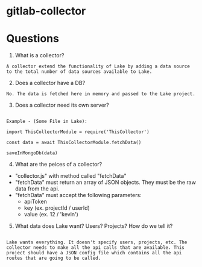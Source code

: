 # gitlab-collector

# Questions

1. What is a collector?

```
A collector extend the functionality of Lake by adding a data source to the total number of data sources available to Lake.

```

2. Does a collector have a DB?

` No. The data is fetched here in memory and passed to the Lake project. `

3. Does a collector need its own server?

``` No. Lake installs a collector as a Node module. It looks for a file called "collector.js" with a method called "fetchData". Lake runs the method from this Node module instance and returns the data that Lake can use.

Example - (Some File in Lake):

import ThisCollectorModule = require('ThisCollector')

const data = await ThisCollectorModule.fetchData()

saveInMongoDb(data)

```

4. What are the peices of a collector?

- "collector.js" with method called "fetchData"
- "fetchData" must return an array of JSON objects. They must be the raw data from the api.
- "fetchData" must accept the following parameters:
    - apiToken
    - key (ex. projectId / userId)
    - value (ex. 12 / 'kevin')

5. What data does Lake want? Users? Projects? How do we tell it?

```

Lake wants everything. It doesn't specify users, projects, etc. The collector needs to make all the api calls that are available. This project should have a JSON config file which contains all the api routes that are going to be called.

```